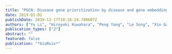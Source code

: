 ```yaml
---
title: "PGCN: Disease gene prioritization by disease and gene embedding through graph convolutional neural networks"
date: 2019-01-01
publishDate: 2019-12-17T10:16:24.780607Z
authors: ["Yu Li", "Hiroyuki Kuwahara", "Peng Yang", "Le Song", "Xin Gao"]
publication_types: ["2"]
abstract: ""
featured: false
publication: "*bioRxiv*"
---
```


